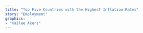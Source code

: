 ```yaml
---
title: "Top Five Countries with the Highest Inflation Rates"
story: "Employment"
graphics:
- "Kailee Akers"
---
```


<section class="interactive flourish">
  <div class="flourish-embed flourish-chart" data-src="visualisation/263641"></div><script src="https://public.flourish.studio/resources/embed.js"></script>
</section>
